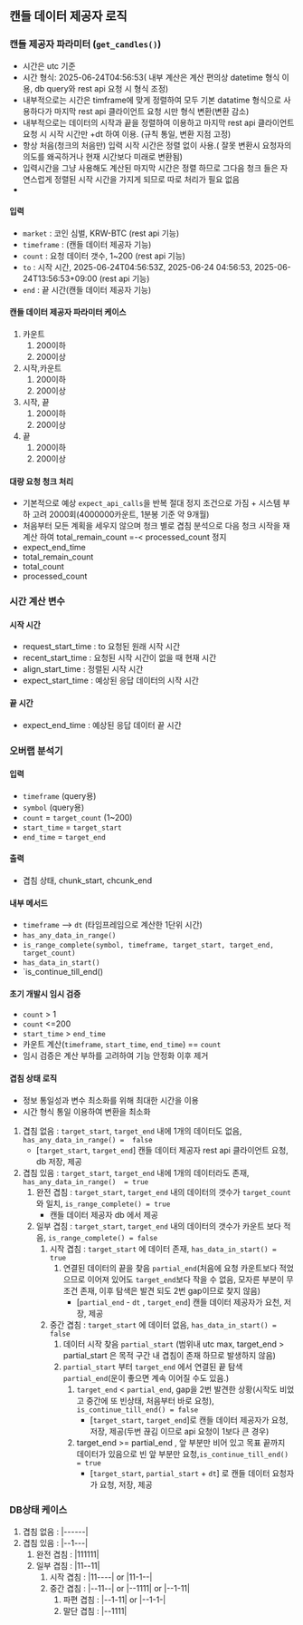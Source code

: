 ## 캔들 데이터 제공자 로직

### 캔들 제공자 파라미터 (`get_candles()`)
- 시간은 utc 기준
- 시간 형식: 2025-06-24T04:56:53( 내부 계산은 계산 편의상 datetime 형식 이용, db query와 rest api 요청 시 형식 조정)
- 내부적으로는 시간은 timframe에 맞게 정렬하여 모두 기본 datatime 형식으로 사용하다가 마지막 rest api 클라이언트 요청 시만 형식 변환(변환 감소)
- 내부적으로는 데이터의 시작과 끝을 정렬하여 이용하고 마지막 rest api 클라이언트 요청 시 시작 시간만 +dt 하여 이용. (규칙 통일, 변환 지점 고정)
- 항상 처음(청크의 처음만) 입력 시작 시간은 정렬 없이 사용.( 잘못 변환시 요청자의 의도를 왜곡하거나 현재 시간보다 미래로 변환됨)
- 입력시간을 그냥 사용해도 계산된 마지막 시간은 정렬 하므로 그다음 청크 들은 자연스럽게 정렬된 시작 시간을 가지게 되므로 따로 처리가 필요 없음
- 
#### 입력
- `market` : 코인 심벌, KRW-BTC (rest api 기능)
- `timeframe` : (캔들 데이터 제공자 기능)
- `count` : 요청 데이터 갯수, 1~200 (rest api 기능)
- `to` : 시작 시간, 2025-06-24T04:56:53Z, 2025-06-24 04:56:53, 2025-06-24T13:56:53+09:00 (rest api 기능)
- `end` : 끝 시간(캔들 데이터 제공자 기능)
#### 캔들 데이터 제공자 파라미터 케이스
1. 카운트
	1. 200이하 
	2. 200이상
2. 시작,카운트
	1. 200이하
	2. 200이상
3. 시작, 끝
	1. 200이하
	2. 200이상
4. 끝
	1. 200이하
	2. 200이상

#### 대량 요청 청크 처리
- 기본적으로 예상 `expect_api_calls`을 반복 절대 정지 조건으로 가짐 + 시스템 부하 고려 2000회(4000000카운트, 1분봉 기준 약 9개월)
- 처음부터 모든 계획을 세우지 않으며 청크 별로 겹침 분석으로 다음 청크 시작을 재계산 하여 total_remain_count =-< processed_count 정지
- expect_end_time
- total_remain_count
- total_count
- processed_count

### 시간 계산 변수

#### 시작 시간
- request_start_time :  to 요청된 원래 시작 시간
- recent_start_time : 요청된 시작 시간이 없을 때 현재 시간
- align_start_time : 정렬된 시작 시간
- expect_start_time : 예상된 응답 데이터의 시작 시간

#### 끝 시간
- expect_end_time : 예상된 응답 데이터 끝 시간

### 오버랩 분석기
#### 입력
- `timeframe` (query용)
- `symbol` (query용)
- `count` = `target_count` (1~200)
- `start_time` = `target_start`
- `end_time` = `target_end`
#### 출력
- 겹침 상태, chunk_start, chcunk_end
#### 내부 메서드
- `timeframe` --> `dt` (타임프레임으로 계산한 1단위 시간)
- `has_any_data_in_range()`
- `is_range_complete(symbol, timeframe, target_start, target_end, target_count)`
- `has_data_in_start()`
- `is_continue_till_end()
#### 초기 개발시 임시 검증
- `count` > 1
- `count` <=200
- `start_time` > `end_time`
- 카운트 계산(`timeframe`, `start_time`, `end_time`) == `count`
- 임시 검증은 계산 부하를 고려하여 기능 안정화 이후 제거

#### 겹침 상태 로직
- 정보 통일성과 변수 최소화를 위해 최대한 시간을 이용
- 시간 형식 통일 이용하여 변환을 최소화

1. 겹침 없음 : `target_start`, `target_end` 내에 1개의 데이터도 없음, `has_any_data_in_range() =  false`
	- [`target_start`, `target_end`] 캔들 데이터 제공자 rest api 클라이언트 요청, db 저장,  제공
2. 겹침 있음 : `target_start`, `target_end` 내에 1개의 데이터라도 존재, `has_any_data_in_range()  = true`
	1. 완전 겹침 : `target_start`, `target_end` 내의 데이터의 갯수가 `target_count`와 일치, `is_range_complete() = true`
		- 캔들 데이터 제공자 db 에서 제공
	2. 일부 겹침 : `target_start`, `target_end` 내의 데이터의 갯수가 카운트 보다 적음, `is_range_complete() = false`
		1. 시작 겹침 : `target_start` 에 데이터 존재, `has_data_in_start() = true`
			1. 연결된 데이터의 끝을 찾음 `partial_end`(처음에 요청 카운트보다 적었으므로 이어져 있어도 `target_end`보다 작을 수 없음, 모자른 부분이 무조건 존재, 이후 탐색은 발견 되도 2번 gap이므로 찾지 않음)
				-  [`partial_end` - `dt` , `target_end`] 캔들 데이터 제공자가 요천, 저장, 제공
		2. 중간 겹침 : `target_start` 에 데이터 없음, `has_data_in_start() = false`
			1. 데이터 시작 찾음 `partial_start` (범위내 utc max, target_end > partial_start 은 목적 구간 내 겹침이 존재 하므로 발생하지 않음)
			2. `partial_start` 부터 `target_end` 에서 연결된 끝 탐색 `partial_end`(운이 좋으면 계속 이어질 수도 있음.)
				1. `target_end` < `partial_end`, gap을 2번 발견한 상황(시작도 비었고 중간에 또 빈상태, 처음부터 바로 요청), `is_continue_till_end() = false`
					- [`target_start`, `target_end`]로 캔들 데이터 제공자가 요청, 저장, 제공(두번 끊김 이므로 api 요청이 1보다 큰 경우)
				2. target_end >= partial_end , 앞 부분만 비어 있고 목표 끝까지 데이터가 있음으로 빈 앞 부분만 요청,`is_continue_till_end() = true`
					- [`target_start`, `partial_start` + `dt`] 로 캔들 데이터 요청자가 요청, 저장, 제공

### DB상태 케이스
1. 겹침 없음 : |------|
2. 겹침 있음 : |--1---|
	1. 완전 겹침 : |111111|
	2. 일부 겹침 : |11--11|
		1. 시작 겹침 : |11----| or |11-1--|
		2. 중간 겹침 : |--11--| or |--1111| or |--1-11|
			1. 파편 겹침 : |--1-11| or |--1-1-|
			2. 말단 겹침 : |--1111| 